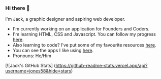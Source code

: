 ### Hi there 👋 

<!--
**jones58/jones58** is a ✨ _special_ ✨ repository because its `README.md` (this file) appears on your GitHub profile.

Here are some ideas to get you started:

- 🔭 I’m currently working on ...
- 🌱 I’m currently learning ...
- 👯 I’m looking to collaborate on ...
- 🤔 I’m looking for help with ...
- 💬 Ask me about ...
- 📫 How to reach me: ...
- 😄 Pronouns: ...
- ⚡ Fun fact: ...
-->

I'm Jack, a graphic designer and aspiring web developer. 
- I'm currently working on an application for Founders and Coders.
- I'm learning HTML, CSS and Javascript. You can follow my progress [here](https://github.com/jones58/My-Coding-Progress/blob/main/Coding%20journey%20so%20far.md). 
- Also learning to code? I've put some of my favourite resources [here](https://github.com/jones58/Learning-Resources). 
- You can see the apps I like using [here](https://github.com/jones58/My-Setup/blob/main/Mac%20apps.md). 
- Pronouns: He/Him

[![Jack's GitHub Stats] (https://github-readme-stats.vercel.app/api?username=jones58&hide=stars)
